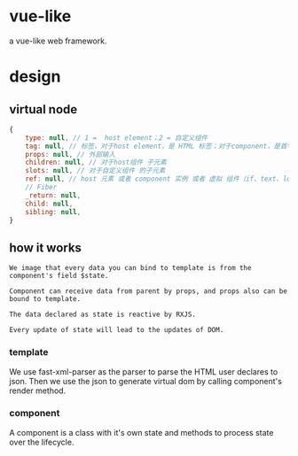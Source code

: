 # vue-like
a vue-like web framework.

# design

## virtual node
```javascript
{
    type: null, // 1 =  host element；2 = 自定义组件
    tag: null, // 标签，对于host element，是 HTML 标签；对于component，是首字母大写自定义标签
    props: null, // 外部输入
    children: null, // 对于host组件 子元素
    slots: null, // 对于自定义组件 的子元素
    ref: null, // host 元素 或者 component 实例 或者 虚拟 组件（if、text、loop等）
    // Fiber
    _return: null,
    child: null,
    sibling: null,
}
```


## how it works

```
We image that every data you can bind to template is from the component's field $state.

Component can receive data from parent by props, and props also can be bound to template.

The data declared as state is reactive by RXJS.

Every update of state will lead to the updates of DOM.

```

### template

We use fast-xml-parser as the parser to parse the HTML user declares to json.
Then we use the json to generate virtual dom by calling component's render method.

### component

A component is a class with it's own state and methods to process state over the lifecycle.